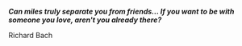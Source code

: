 _**Can miles truly separate you from friends... If you want to be with someone you love, aren't you already there?**_

Richard Bach